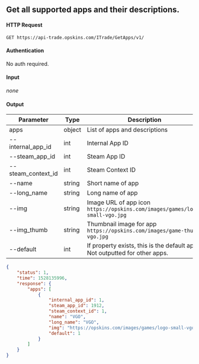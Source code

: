 ## Get all supported apps and their descriptions.

#### HTTP Request

`GET https://api-trade.opskins.com/ITrade/GetApps/v1/`

#### Authentication

No auth required.

#### Input
_none_
    
#### Output

Parameter | Type | Description
--------- | -----| -------- 
apps | object | List of apps and descriptions
--internal_app_id | int | Internal App ID
--steam_app_id | int | Steam App ID
--steam_context_id | int | Steam Context ID
--name | string | Short name of app
--long_name | string | Long name of app
--img | string | Image URL of app icon `https://opskins.com/images/games/logo-small-vgo.jpg`
--img_thumb | string | Thumbnail image for app `https://opskins.com/images/game-thumb-vgo.jpg`
--default | int | If property exists, this is the default app. Not outputted for other apps.

```json
{
    "status": 1,
    "time": 1528135996,
    "response": {
        "apps": [
            {
                "internal_app_id": 1,
                "steam_app_id": 1912,
                "steam_context_id": 1,
                "name": "VGO",
                "long_name": "VGO",
                "img": "https://opskins.com/images/games/logo-small-vgo.jpg",
                "default": 1
            }
        ]
    }
}
```
